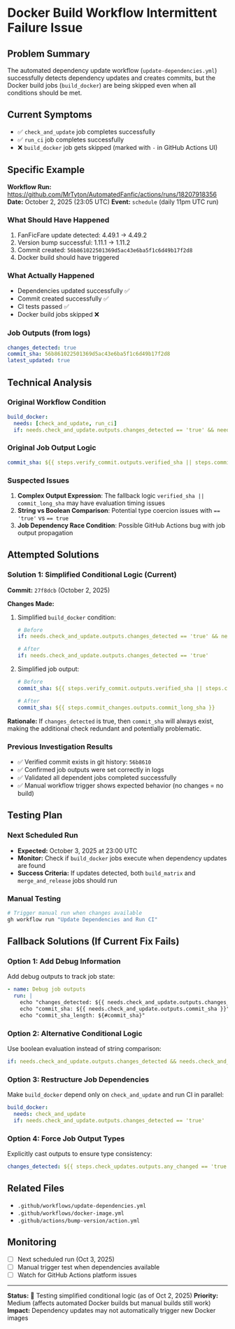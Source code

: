 # Docker Build Workflow Intermittent Failure Issue

## Problem Summary

The automated dependency update workflow (`update-dependencies.yml`) successfully detects dependency updates and creates commits, but the Docker build jobs (`build_docker`) are being skipped even when all conditions should be met.

## Current Symptoms

- ✅ `check_and_update` job completes successfully
- ✅ `run_ci` job completes successfully  
- ❌ `build_docker` job gets skipped (marked with `-` in GitHub Actions UI)

## Specific Example

**Workflow Run:** https://github.com/MrTyton/AutomatedFanfic/actions/runs/18207918356
**Date:** October 2, 2025 (23:05 UTC)
**Event:** `schedule` (daily 11pm UTC run)

### What Should Have Happened
1. FanFicFare update detected: 4.49.1 → 4.49.2
2. Version bump successful: 1.11.1 → 1.11.2  
3. Commit created: `56b861022501369d5ac43e6ba5f1c6d49b17f2d8`
4. Docker build should have triggered

### What Actually Happened
- Dependencies updated successfully ✅
- Commit created successfully ✅ 
- CI tests passed ✅
- Docker build jobs skipped ❌

### Job Outputs (from logs)
```yaml
changes_detected: true
commit_sha: 56b861022501369d5ac43e6ba5f1c6d49b17f2d8
latest_updated: true
```

## Technical Analysis

### Original Workflow Condition
```yaml
build_docker:
  needs: [check_and_update, run_ci]
  if: needs.check_and_update.outputs.changes_detected == 'true' && needs.check_and_update.outputs.commit_sha != ''
```

### Original Job Output Logic
```yaml
commit_sha: ${{ steps.verify_commit.outputs.verified_sha || steps.commit_changes.outputs.commit_long_sha }}
```

### Suspected Issues
1. **Complex Output Expression**: The fallback logic `verified_sha || commit_long_sha` may have evaluation timing issues
2. **String vs Boolean Comparison**: Potential type coercion issues with `== 'true'` vs `== true`
3. **Job Dependency Race Condition**: Possible GitHub Actions bug with job output propagation

## Attempted Solutions

### Solution 1: Simplified Conditional Logic (Current)
**Commit:** `27f8dcb` (October 2, 2025)

**Changes Made:**
1. Simplified `build_docker` condition:
   ```yaml
   # Before
   if: needs.check_and_update.outputs.changes_detected == 'true' && needs.check_and_update.outputs.commit_sha != ''
   
   # After  
   if: needs.check_and_update.outputs.changes_detected == 'true'
   ```

2. Simplified job output:
   ```yaml
   # Before
   commit_sha: ${{ steps.verify_commit.outputs.verified_sha || steps.commit_changes.outputs.commit_long_sha }}
   
   # After
   commit_sha: ${{ steps.commit_changes.outputs.commit_long_sha }}
   ```

**Rationale:** If `changes_detected` is true, then `commit_sha` will always exist, making the additional check redundant and potentially problematic.

### Previous Investigation Results
- ✅ Verified commit exists in git history: `56b8610`
- ✅ Confirmed job outputs were set correctly in logs
- ✅ Validated all dependent jobs completed successfully
- ✅ Manual workflow trigger shows expected behavior (no changes = no build)

## Testing Plan

### Next Scheduled Run
- **Expected:** October 3, 2025 at 23:00 UTC
- **Monitor:** Check if `build_docker` jobs execute when dependency updates are found
- **Success Criteria:** If updates detected, both `build_matrix` and `merge_and_release` jobs should run

### Manual Testing
```bash
# Trigger manual run when changes available
gh workflow run "Update Dependencies and Run CI"
```

## Fallback Solutions (If Current Fix Fails)

### Option 1: Add Debug Information
Add debug outputs to track job state:
```yaml
- name: Debug job outputs  
  run: |
    echo "changes_detected: ${{ needs.check_and_update.outputs.changes_detected }}"
    echo "commit_sha: ${{ needs.check_and_update.outputs.commit_sha }}"
    echo "commit_sha_length: ${#commit_sha}"
```

### Option 2: Alternative Conditional Logic
Use boolean evaluation instead of string comparison:
```yaml
if: needs.check_and_update.outputs.changes_detected && needs.check_and_update.outputs.commit_sha
```

### Option 3: Restructure Job Dependencies
Make `build_docker` depend only on `check_and_update` and run CI in parallel:
```yaml
build_docker:
  needs: check_and_update
  if: needs.check_and_update.outputs.changes_detected == 'true'
```

### Option 4: Force Job Output Types
Explicitly cast outputs to ensure type consistency:
```yaml
changes_detected: ${{ steps.check_updates.outputs.any_changed == 'true' }}
```

## Related Files
- `.github/workflows/update-dependencies.yml`
- `.github/workflows/docker-image.yml` 
- `.github/actions/bump-version/action.yml`

## Monitoring
- [ ] Next scheduled run (Oct 3, 2025)
- [ ] Manual trigger test when dependencies available
- [ ] Watch for GitHub Actions platform issues

---

**Status:** 🔄 Testing simplified conditional logic (as of Oct 2, 2025)
**Priority:** Medium (affects automated Docker builds but manual builds still work)
**Impact:** Dependency updates may not automatically trigger new Docker images